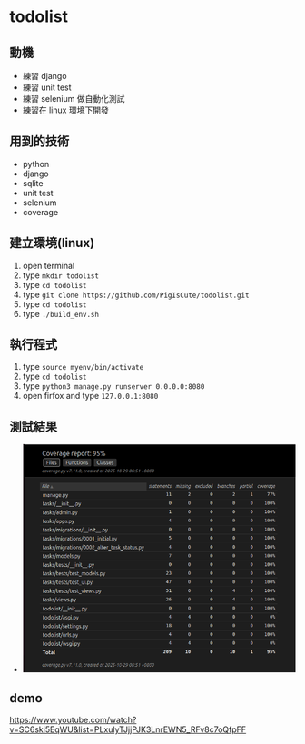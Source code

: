 # todolist
## 動機
- 練習 django
- 練習 unit test
- 練習 selenium 做自動化測試
- 練習在 linux 環境下開發

## 用到的技術
- python 
- django
- sqlite
- unit test
- selenium
- coverage

## 建立環境(linux)
1. open terminal
2. type ```mkdir todolist```
3. type ```cd todolist```
4. type ```git clone https://github.com/PigIsCute/todolist.git```
5. type ```cd todolist```
6. type ```./build_env.sh```

## 執行程式
1. type ```source myenv/bin/activate```
2. type ```cd todolist```
3. type ```python3 manage.py runserver 0.0.0.0:8080```
4. open firfox and type ```127.0.0.1:8080```

## 測試結果
- ![coverage report](todolist/README_STATIC/coverage_report.png)

## demo
https://www.youtube.com/watch?v=SC6ski5EqWU&list=PLxulyTJjjPJK3LnrEWN5_RFv8c7oQfpFF